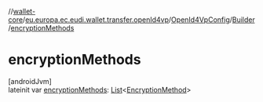 //[wallet-core](../../../../index.md)/[eu.europa.ec.eudi.wallet.transfer.openId4vp](../../index.md)/[OpenId4VpConfig](../index.md)/[Builder](index.md)/[encryptionMethods](encryption-methods.md)

# encryptionMethods

[androidJvm]\
lateinit var [encryptionMethods](encryption-methods.md): [List](https://kotlinlang.org/api/latest/jvm/stdlib/kotlin-stdlib/kotlin.collections/-list/index.html)&lt;[EncryptionMethod](../../-encryption-method/index.md)&gt;
